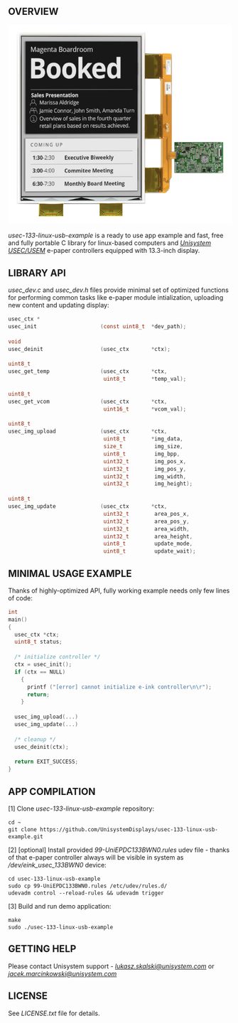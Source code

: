 OVERVIEW
--------
![img1](/Docs/img_1.png)

*usec-133-linux-usb-example* is a ready to use app example and fast, free and fully portable C library for linux-based computers and [*Unisystem USEC/USEM*](https://unisystem.com/product/displays-e-paper/displays/usec133sbsusn-electronic-paper-display-from-unisystem-co)  e-paper controllers equipped with 13.3-inch display.

LIBRARY API
-----------

*usec_dev.c* and *usec_dev.h* files provide minimal set of optimized functions for performing common tasks like e-paper module intialization, uploading new content and updating display:

```c
usec_ctx *
usec_init                    (const uint8_t  *dev_path);

void
usec_deinit                  (usec_ctx       *ctx);

uint8_t
usec_get_temp                (usec_ctx       *ctx,
                              uint8_t        *temp_val);

uint8_t
usec_get_vcom                (usec_ctx       *ctx,
                              uint16_t       *vcom_val);

uint8_t
usec_img_upload              (usec_ctx       *ctx,
                              uint8_t        *img_data,
                              size_t          img_size,
                              uint8_t         img_bpp,
                              uint32_t        img_pos_x,
                              uint32_t        img_pos_y,
                              uint32_t        img_width,
                              uint32_t        img_height);

uint8_t
usec_img_update              (usec_ctx       *ctx,
                              uint32_t        area_pos_x,
                              uint32_t        area_pos_y,
                              uint32_t        area_width,
                              uint32_t        area_height,
                              uint8_t         update_mode,
                              uint8_t         update_wait);
```

MINIMAL USAGE EXAMPLE
---------------------

Thanks of highly-optimized API, fully working example needs only few lines of code:

```c
int
main()
{
  usec_ctx *ctx;
  uint8_t status;

  /* initialize controller */
  ctx = usec_init();
  if (ctx == NULL)
    {
      printf ("[error] cannot initialize e-ink controller\n\r");
      return;
    }

  usec_img_upload(...)
  usec_img_update(...)

  /* cleanup */
  usec_deinit(ctx);

  return EXIT_SUCCESS;
}
```

APP COMPILATION
---------------

[1] Clone *usec-133-linux-usb-example* repository:

```
cd ~
git clone https://github.com/UnisystemDisplays/usec-133-linux-usb-example.git
```

[2] [optional] Install provided *99-UniEPDC133BWN0.rules* udev file - thanks of that e-paper controller always will be visible in system as */dev/eink_usec_133BWN0* device: 

```
cd usec-133-linux-usb-example
sudo cp 99-UniEPDC133BWN0.rules /etc/udev/rules.d/
udevadm control --reload-rules && udevadm trigger
```

[3] Build and run demo application:

```
make
sudo ./usec-133-linux-usb-example
```

GETTING HELP
------------

Please contact Unisystem support - [*<lukasz.skalski@unisystem.com>*](lukasz.skalski@unisystem.com) or [*<jacek.marcinkowski@unisystem.com>*](jacek.marcinkowski@unisystem.com)

LICENSE
-------

See *LICENSE.txt* file for details.

